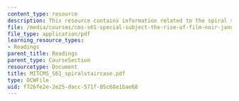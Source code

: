 ```yaml
---
content_type: resource
description: This resource contains information related to the spiral staircase.
file: /media/courses/cms-s61-special-subject-the-rise-of-film-noir-january-iap-2012/f726fe2e2e25dacc571f85c68e1bae68_MITCMS_S61_spiralstaircase.pdf
file_type: application/pdf
learning_resource_types:
- Readings
parent_title: Readings
parent_type: CourseSection
resourcetype: Document
title: MITCMS_S61_spiralstaircase.pdf
type: OCWFile
uid: f726fe2e-2e25-dacc-571f-85c68e1bae68
---
```

